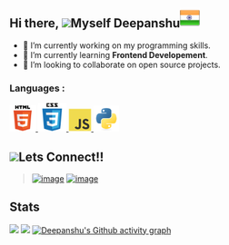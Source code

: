 ## Hi there, <img src="https://raw.githubusercontent.com/aemmadi/aemmadi/master/wave.gif" width="30px">Myself Deepanshu<img src="https://raw.githubusercontent.com/wp-plugins/language-icons-flags-switcher/master/img/india.png" width="35px" height="35px">

- 🔭 I’m currently working on  my programming skills.
- 🌱 I’m currently learning **Frontend Developement**.
- 👯 I’m looking to collaborate on open source projects.

### Languages :
 <a href="https://www.w3.org/html/" target="_blank"> <img src="https://raw.githubusercontent.com/devicons/devicon/master/icons/html5/html5-original-wordmark.svg" alt="html5" width="46" height="46"/> </a>
 <a href="https://www.w3schools.com/css/" target="_blank" rel="noreferrer"> <img src="https://raw.githubusercontent.com/devicons/devicon/master/icons/css3/css3-original-wordmark.svg" alt="css3" width="50" height="50"/> </a> 
 <a href="https://developer.mozilla.org/en-US/docs/Web/JavaScript" target="_blank" rel="noreferrer"> <img src="https://raw.githubusercontent.com/devicons/devicon/master/icons/javascript/javascript-original.svg" alt="javascript" width="40" height="40"/> </a> 
 <a href="https://www.python.org" target="_blank" rel="noreferrer"> <img src="https://raw.githubusercontent.com/devicons/devicon/master/icons/python/python-original.svg" alt="python" width="45" height="45"/> </a> </p>




## <img src="https://media.giphy.com/media/KcnlGHBpnKnjZIuCMv/giphy.gif" width="50px">Lets Connect!!
> [![image](https://img.shields.io/badge/@DeepanshuDaksh11-1DA1F2?style=for-the-badge&logo=twitter&logoColor=white)](https://twitter.com/DeepanshuDaks11)
>  [![image](https://img.shields.io/badge/dakshdeepanshu53@gmail.com-D14836?style=for-the-badge&logo=gmail&logoColor=white)](mailto:dakshdeepanshu53@gmail.com)

## Stats
<img src="https://github-readme-stats.vercel.app/api?username=DeepanshuDaksh77&show_icons=true&theme=vision-friendly-dark" width=49%/>   <img src="http://github-readme-streak-stats.herokuapp.com?user=DeepanshuDaksh77&theme=vision-friendly-dark&date_format=M%20j%5B%2C%20Y%5D" width=49%/>
[![Deepanshu's Github activity graph](https://activity-graph.herokuapp.com/graph?username=DeepanshuDaksh77&theme=react&area=true)](https://github.com/ashutosh00710/github-readme-activity-graph)

<!--**DeepanshuDaksh77/DeepanshuDaksh77** is a ✨ _special_ ✨ repository because its `README.md` (this file) appears on your GitHub profile.

Here are some ideas to get you started:

- 🔭 I’m currently working on ...
- 🌱 I’m currently learning ...
- 👯 I’m looking to collaborate on ...
- 🤔 I’m looking for help with ...
- 💬 Ask me about ...
- 📫 How to reach me: ...
- 😄 Pronouns: ...
- ⚡ Fun fact: ...
-->
